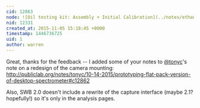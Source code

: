 ```yaml
---
cid: 12863
node: ![Oil testing kit: Assembly + Initial Calibration](../notes/ethanbass/10-23-2015/oil-testing-kit-assembly-initial-calibration)
nid: 12331
created_at: 2015-11-05 15:18:45 +0000
timestamp: 1446736725
uid: 1
author: warren
---
```


Great, thanks for the feedback -- I added some of your notes to [@tonyc](/profile/tonyc)'s note on a redesign of the camera mounting: http://publiclab.org/notes/tonyc/10-14-2015/prototyping-flat-pack-version-of-desktop-spectrometer#c12862

Also, SWB 2.0 doesn't include a rewrite of the capture interface (maybe 2.1? hopefully!) so it's only in the analysis pages. 